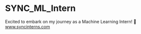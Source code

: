 # SYNC_ML_Intern
Excited to embark on my journey as a Machine Learning Intern! 🚀<br/>
www.syncinterns.com

